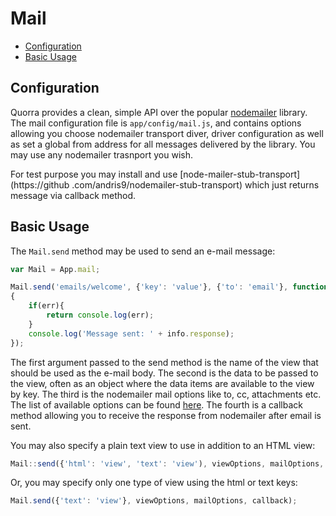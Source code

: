 # Mail

 - [Configuration](#configuration)
 - [Basic Usage](#basic-usage)


## Configuration

Quorra provides a clean, simple API over the popular [nodemailer](https://github.com/nodemailer/nodemailer) library.
The mail configuration file is `app/config/mail.js`, and contains options allowing you choose nodemailer transport
diver, driver configuration as well as set a global from address for all messages delivered by the library. You may
use any nodemailer trasnport you wish.

For test purpose you may install and use [node-mailer-stub-transport](https://github
.com/andris9/nodemailer-stub-transport) which just returns message via callback method.

## Basic Usage

The `Mail.send` method may be used to send an e-mail message:

```javascript
var Mail = App.mail;

Mail.send('emails/welcome', {'key': 'value'}, {'to': 'email'}, function(err, info)
{
    if(err){
        return console.log(err);
    }
    console.log('Message sent: ' + info.response);
});
```
The first argument passed to the send method is the name of the view that should be used as the e-mail body. The
second is the data to be passed to the view, often as an object where the data items are available to the view by key.
The third is the nodemailer mail options like to, cc, attachments etc. The list of available options can be found
[here](https://github.com/nodemailer/nodemailer#e-mail-message-fields). The fourth is a callback method allowing you to
receive the response from nodemailer after email is sent.

You may also specify a plain text view to use in addition to an HTML view:

```javascript
Mail::send({'html': 'view', 'text': 'view'), viewOptions, mailOptions, callback);
```

Or, you may specify only one type of view using the html or text keys:

```javascript
Mail.send({'text': 'view'}, viewOptions, mailOptions, callback);
```